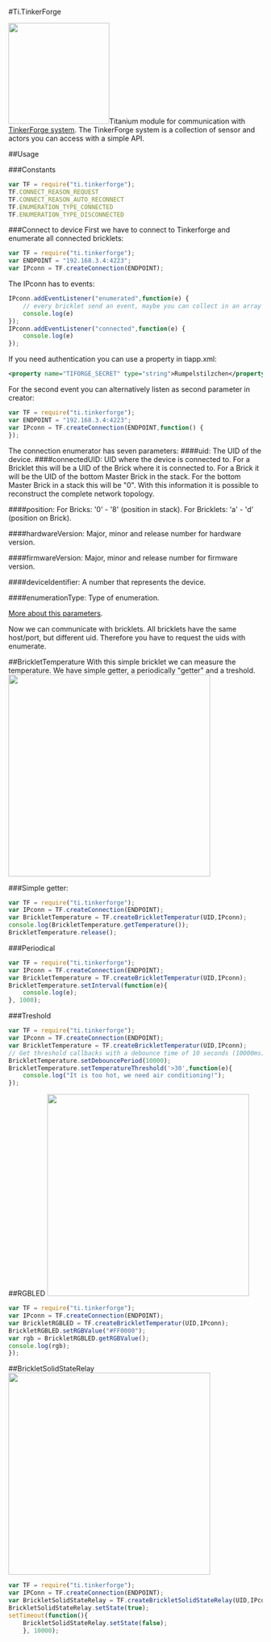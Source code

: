 #Ti.TinkerForge


<img qlign="right" src="http://download.tinkerforge.com/press/media/brick_stack_back.jpg" width=200/>Titanium module for communication with [TinkerForge system](http://tinkerforge.com).
The TinkerForge system is a collection of sensor and actors you can access with a simple API.


##Usage

###Constants
```javascript
var TF = require("ti.tinkerforge");
TF.CONNECT_REASON_REQUEST
TF.CONNECT_REASON_AUTO_RECONNECT
TF.ENUMERATION_TYPE_CONNECTED
TF.ENUMERATION_TYPE_DISCONNECTED
```

###Connect to device
First we have to connect to Tinkerforge and enumerate all connected bricklets:
```javascript
var TF = require("ti.tinkerforge");
var ENDPOINT = "192.168.3.4:4223";
var IPconn = TF.createConnection(ENDPOINT);
```
The IPconn has to events:

```javascript
IPconn.addEventListener("enumerated",function(e) {
	// every bricklet send an event, maybe you can collect in an array
	console.log(e)
});
IPconn.addEventListener("connected",function(e) {
	console.log(e)
});

```
If you need authentication you can use a property in tiapp.xml:
```xml
<property name="TIFORGE_SECRET" type="string">Rumpelstilzchen</property>
```
For the second event you can alternatively listen as second parameter in creator:
 ```javascript
var TF = require("ti.tinkerforge");
var ENDPOINT = "192.168.3.4:4223";
var IPconn = TF.createConnection(ENDPOINT,function() {
});
```
The connection enumerator has seven parameters:
####uid: 
The UID of the device.
####connectedUID: 
UID where the device is connected to. For a Bricklet this will be a UID of the Brick where it is connected to. For a Brick it will be the UID of the bottom Master Brick in the stack. For the bottom Master Brick in a stack this will be "0". With this information it is possible to reconstruct the complete network topology.

####position: 
For Bricks: '0' - '8' (position in stack). For Bricklets: 'a' - 'd' (position on Brick).

####hardwareVersion: 
Major, minor and release number for hardware version.

####firmwareVersion: 
Major, minor and release number for firmware version.

####deviceIdentifier:
A number that represents the device.

####enumerationType: 
Type of enumeration.

[More about this parameters](http://www.tinkerforge.com/en/doc/Software/IPConnection_Java.html#ipcon-java).

Now we can communicate with bricklets. All bricklets have the same host/port, but different uid. Therefore you have to request the uids with enumerate. 

##BrickletTemperature
With this simple bricklet we can measure the temperature. We have simple getter, a periodically "getter" and a  treshold.
<img src="http://www.tinkerforge.com/en/doc/_images/Bricklets/bricklet_temperature_tilted_600.jpg" width=400/>

###Simple getter:
```javascript
var TF = require("ti.tinkerforge");
var IPconn = TF.createConnection(ENDPOINT);
var BrickletTemperature = TF.createBrickletTemperatur(UID,IPconn);
console.log(BrickletTemperature.getTemperature());
BrickletTemperature.release();
```

###Periodical
```javascript
var TF = require("ti.tinkerforge");
var IPconn = TF.createConnection(ENDPOINT);
var BrickletTemperature = TF.createBrickletTemperatur(UID,IPconn);
BrickletTemperature.setInterval(function(e){
	console.log(e);
}, 1000);

```
###Treshold
```javascript
var TF = require("ti.tinkerforge");
var IPconn = TF.createConnection(ENDPOINT);
var BrickletTemperature = TF.createBrickletTemperatur(UID,IPconn);
// Get threshold callbacks with a debounce time of 10 seconds (10000ms)
BrickletTemperature.setDebouncePeriod(10000);
BrickletTemperature.setTemperatureThreshold('>30',function(e){
	console.log("It is too hot, we need air conditioning!");
});
```

##RGBLED
<img src="http://www.tinkerforge.com/en/doc/_images/Bricklets/bricklet_rgb_led_tilted_350.jpg" width=400 />
```javascript
var TF = require("ti.tinkerforge");
var IPconn = TF.createConnection(ENDPOINT);
var BrickletRGBLED = TF.createBrickletTemperatur(UID,IPconn);
BrickletRGBLED.setRGBValue("#FF0000");
var rgb = BrickletRGBLED.getRGBValue();
console.log(rgb);
});
```
##BrickletSolidStateRelay
<img src="http://www.tinkerforge.com/en/doc/_images/Bricklets/bricklet_ssr_w_ssr_350.jpg" width=400 />
```javascript
var TF = require("ti.tinkerforge");
var IPConn = TF.createConnection(ENDPOINT);
var BrickletSolidStateRelay = TF.createBrickletSolidStateRelay(UID,IPconn);
BrickletSolidStateRelay.setState(true);
setTimeout(function(){
	BrickletSolidStateRelay.setState(false);
	}, 10000);

```





